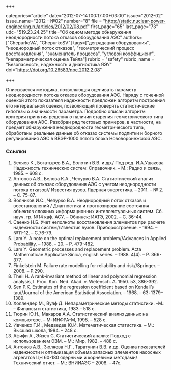+++

categories="article"
date="2012-07-14T00:17:00+03:00"
issue="2012-02"
issue_name="2012 - №02"
number="8"
file = "https://static.nuclear-power-engineering.ru/articles/2012/02/08.pdf"
first_page="65"
last_page="73"
udc="519.23.24.25"
title="Об одном методе обнаружения неоднородности потока отказов оборудования АЭС"
authors=["ChepurkoVA", "ChepurkoSV"]
tags=["деградация оборудования", "неоднородный поток отказов", "геометрический процесс восстановления", "знаменатель процесса", "угловой коэффициент", "непараметрическая оценка Тейла"]
rubric = "safety"
rubric_name = "Безопасность, надежность и диагностика ЯЭУ"
doi="https://doi.org/10.26583/npe.2012.2.08"

+++

Описывается методика, позволяющая оценивать параметр неоднородности потока отказов оборудования АЭС. Наряду с точечной оценкой этого показателя надежности предложен алгоритм построения его интервальной оценки, позволяющий проверять статистические гипотезы о значимости параметра. Подробно описан алгоритм критерия принятия решения о наличии старения геометрического типа оборудования АЭС. Разобран ряд тестовых примеров, в частности, на предмет обнаружения неоднородности геометрического типа, обработаны реальные данные об отказах системы подпитки и борного регулирования АЭС в ВВЭР-1000 пятого блока Нововоронежской АЭС.

### Ссылки

1. Беляев К., Богатырев В.А., Болотин В.В. и др./ Под ред. И.А.Ушакова Надежность технических систем: Справочник. – М.: Радио и связь, 1985. – 608 с.
2. Антонов А.В., Белова К.А., Чепурко В.А. Статистический анализ данных об отказах оборудования АЭС с учетом неоднородности потока отказов// Известия вузов. Ядерная энергетика. – 2011. – № 2. – С. 75-87.
3. Волников И.С., Чепурко В.А. Неоднородный поток отказов и восстановлений / Диагностика и прогнозирование состояния объектов сложных информационных интеллектуальных систем. Сб. науч. тр. №14 каф. АСУ. – Обнинск: ИАТЭ, 2002. – С. 36-44.
4. Саенко Н.Б. Учет неполноты восстановления элементов при расчете надежности систем//Известия вузов. Приборостроение. – 1994. – №11-12. – С.76-79.
5. Lam Y. A note on the optimal replacement problem//Advances in Applied Probability. – 1988. – 20. – P. 479-482.
6. Lam Y. Geometric processes and replacement problem. Acta Mathematicae Applicatae Sinica, english series. – 1988. 4(4). – P. 366-377.
7. Finkelstein M. Failure rate modelling for reliability and risk//Springer. – 2008. – P.290.
8. Theil Н. A rank-invariant method of linear and polynomial regression analysis, I. Proc. Kon. Ned. Akad. v. Wetensch. A. 1950. 53, 386-392.
9. Sen P.K. Estimates of the regression coefficient based on Kendall’s tau//Journal of the American Statistical Association. – 1968. – 63: 1379–1389.
10. Холлендер М., Вулф Д. Непараметрические методы статистики. –М.: – Финансы и статистика, 1983.– 518 с.
11. Тюрин Ю.Н., Макаров А.А. Статистический анализ данных на компьютере. – М: ИНФРА-М, 1998. – 528 с.
12. Ивченко Г.И., Медведев Ю.И. Математическая статистика. – М.: Высшая школа, 1984. – 248 с.
13. Афифи А., Эйзен С. Статистический анализ: Подход с использованием ЭВМ. – М.: Мир, 1982. – 488 с.
14. Антонов А.В., Зюляева Н.Г., Таратунин В.В. и др. Оценка показателей надежности и оптимизация объема запасных элементов насосных агрегатов ЦН 60-180 ядерными и корневыми методами/ Технический отчет. – М.: ВНИИАЭС – 2008. – 47с.